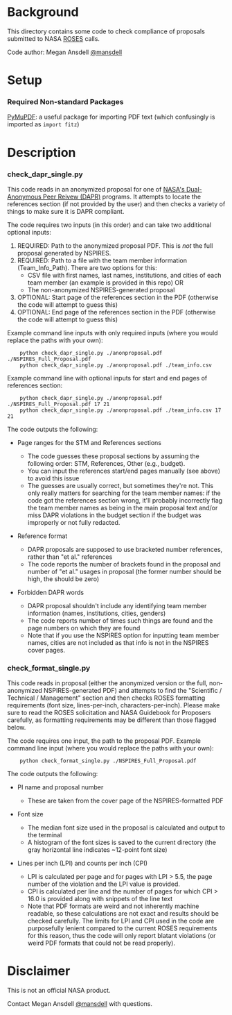 # Background

This directory contains some code to check compliance of proposals submitted to NASA [ROSES](https://science.nasa.gov/researchers/roses-blogs) calls.

Code author: Megan Ansdell [@mansdell](https://github.com/mansdell)

# Setup

### Required Non-standard Packages

[PyMuPDF](https://pymupdf.readthedocs.io/en/latest/): a useful package for importing PDF text (which confusingly is imported as `import fitz`)

# Description
  
### check_dapr_single.py

This code reads in an anonymized proposal for one of [NASA's Dual-Anonymous Peer Reivew (DAPR)](https://science.nasa.gov/researchers/dual-anonymous-peer-review) programs. It attempts to locate the references section (if not provided by the user) and then checks a variety of things to make sure it is DAPR compliant. 

The code requires two inputs (in this order) and can take two additional optional inputs:

1) REQUIRED: Path to the anonymized proposal PDF. This is *not* the full proposal generated by NSPIRES.
2) REQUIRED: Path to a file with the team member information (Team_Info_Path). There are two options for this: 
    * CSV file with first names, last names, institutions, and cities of each team member (an example is provided in this repo) OR
    * The non-anonymized NSPIRES-generated proposal
3) OPTIONAL: Start page of the references section in the PDF (otherwise the code will attempt to guess this)
4) OPTIONAL: End page of the references section in the PDF (otherwise the code will attempt to guess this)

Example command line inputs with only required inputs (where you would replace the paths with your own): 
```
    python check_dapr_single.py ./anonproposal.pdf ./NSPIRES_Full_Proposal.pdf
    python check_dapr_single.py ./anonproposal.pdf ./team_info.csv
```

Example command line with optional inputs for start and end pages of references section: 
```
    python check_dapr_single.py ./anonproposal.pdf ./NSPIRES_Full_Proposal.pdf 17 21
    python check_dapr_single.py ./anonproposal.pdf ./team_info.csv 17 21
```

The code outputs the following:

* Page ranges for the STM and References sections
  - The code guesses these proposal sections by assuming the following order: STM, References, Other (e.g., budget). 
  - You can input the references start/end pages manually (see above) to avoid this issue
  - The guesses are usually correct, but sometimes they're not. This only really matters for searching for the team member names: if the code got the references section wrong, it'll probably incorrectly flag the team member names as being in the main proposal text and/or miss DAPR violations in the budget section if the budget was improperly or not fully redacted.
  
* Reference format
  - DAPR proposals are supposed to use bracketed number references, rather than "et al." references
  - The code reports the number of brackets found in the proposal and number of "et al." usages in proposal (the former number should be high, the should be zero)
  
* Forbidden DAPR words
  - DAPR proposal shouldn't include any identifying team member information (names, institutions, cities, genders)
  - The code reports number of times such things are found and the page numbers on which they are found
  - Note that if you use the NSPIRES option for inputting team member names, cities are not included as that info is not in the NSPIRES cover pages.


### check_format_single.py

This code reads in proposal (either the anonymized version or the full, non-anonymized NSPIRES-generated PDF) and attempts to find the "Scientific / Technical / Management" section and then checks ROSES formatting requirements (font size, lines-per-inch, characters-per-inch). Please make sure to read the ROSES solicitation and NASA Guidebook for Proposers carefully, as formatting requirements may be different than those flagged below. 

The code requires one input, the path to the proposal PDF. Example command line input (where you would replace the paths with your own): 
```
    python check_format_single.py ./NSPIRES_Full_Proposal.pdf
```

The code outputs the following:

* PI name and proposal number
  - These are taken from the cover page of the NSPIRES-formatted PDF
  
* Font size 
  - The median font size used in the proposal is calculated and output to the terminal
  - A histogram of the font sizes is saved to the current directory (the gray horizontal line indicates ~12-point font size)
  
* Lines per inch (LPI) and counts per inch (CPI)
  - LPI is calculated per page and for pages with LPI > 5.5, the page number of the violation and the LPI value is provided.
  - CPI is calculated per line and the number of pages for which CPI > 16.0 is provided along with snippets of the line text
  - Note that PDF formats are weird and not inherently machine readable, so these calculations are not exact and results should be checked carefully. The limits for LPI and CPI used in the code are purposefully lenient compared to the current ROSES requirements for this reason, thus the code will only report blatant violations (or weird PDF formats that could not be read properly).
 
# Disclaimer

This is not an official NASA product. 

Contact Megan Ansdell [@mansdell](https://github.com/mansdell) with questions.

